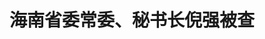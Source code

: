 <!DOCTYPE html>
<html lang="zh-CN">

<head>
    
<title>海南省委常委、秘书长倪强被查_腾讯新闻</title>
<meta name="keywords" content="倪强,海南省委,中央纪委国家监委,秘书长,严重违纪,海南">
<meta name="description" content="海南省委常委、秘书长倪强涉嫌严重违纪违法，目前正接受中央纪委国家监委纪律审查和监察调查。（总台央视记者 宋琎） 2025中央广播电视总台版权所有。未经许可，请勿转载使用。...">
<meta name="author" content="腾讯网">
<meta name="copyright" content="Copyright 1998 - 2025 Tencent. All Rights Reserved">
<meta property="og:type" content="news" />

<meta property="og:title" content="海南省委常委、秘书长倪强被查_腾讯新闻" />
<meta property="og:description" content="海南省委常委、秘书长倪强涉嫌严重违纪违法，目前正接受中央纪委国家监委纪律审查和监察调查。（总台央视记者 宋琎） 2025中央广播电视总台版权所有。未经许可，请勿转载使用。..." />
<meta property="og:url" content="https://news.qq.com/rain/a/20250625A0556L00" />
<meta property="og:image" content="https://inews.gtimg.com/news_ls/ORmcZ_z4KN5rm9HuEkAoscbBxdhiDFt7wo07-AnsBm3cEAA_640330/0" />
<meta property="article:author" content="央视新闻" />
<meta property="article:published_time" content="2025-06-25 16:00:00" />
<meta property="category" content="politics" />

<meta name="baidu-site-verification" content="jJeIJ5X7pP" />
    <meta charset="utf-8" />
<meta http-equiv="X-UA-Compatible" content="IE=Edge" />
<meta name="viewport" content="width=device-width, initial-scale=1, shrink-to-fit=no" />
<link rel="dns-prefetch" href="mat1.gtimg.com">
<link rel="dns-prefetch" href="i.news.qq.com">
<link rel="dns-prefetch" href="inews.gtimg.com">
<link rel="shortcut icon" href="https://mat1.gtimg.com/qqcdn/qqindex2021/favicon.ico">
<script nomodule="true" src="https://mat1.gtimg.com/qqcdn/qqindex2021/common-static/20240515201444/core3-37-1.min.js"></script>
<script>
  try {
    if (!window.IntersectionObserver) {
      var observerScript = document.createElement('script');
      observerScript.src = "https://mat1.gtimg.com/qqcdn/qqindex2021/common-static/20241024141058/intersection-observer-polyfill.js";
      document.head.appendChild(observerScript);
    }
  } catch (error) {}
</script>

<script>
  try {
    if (!Element.prototype.scrollTo) {
      var scrollScript = document.createElement('script');
      scrollScript.src = "https://mat1.gtimg.com/qqcdn/qqindex2021/common-static/20241025153001/scroll-behavior-polyfill.js";
      document.head.appendChild(scrollScript);
    }
  } catch (error) {}
</script>
<script>
  try {
    if ('scrollRestoration' in window.history) {
      window.history.scrollRestoration = 'manual';
    }
    window.isPcClient = Boolean(window.electron) && (
      window.navigator.userAgent.indexOf('pc-client') > 0 ||
      window.navigator.userAgent.indexOf('TencentNews') > 0
    );
  } catch {}
</script>
<script>
  try {
    if (window.isPcClient) {
      var bodyStyle = document.createElement('style');
      bodyStyle.innerText = 'body{ zoom: 0.95 }';
      document.head.appendChild(bodyStyle);
    }
  } catch {}
</script>
<script>
  window.DATA = {"url":"https://view.inews.qq.com/a/20250625A0556L00","article_id":"20250625A0556L00","article_type":"0","title":"海南省委常委、秘书长倪强被查","desc":"海南省委常委、秘书长倪强涉嫌严重违纪违法，目前正接受中央纪委国家监委纪律审查和监察调查。（总台央视记者 宋琎） 2025中央广播电视总台版权所有。未经许可，请勿转载使用。...","iNewsRecommendLevel":1,"abstract":"海南省委常委、秘书长倪强涉嫌严重违纪违法，目前正接受中央纪委国家监委纪律审查和监察调查。（总台央视记者 宋琎） 2025中央广播电视总台版权所有。未经许可，请勿转载使用。...","catalog1":"politics","ad_channel_sign":"news","introduction":"","media":"央视新闻","media_id":"58","pubtime":"2025-06-25 16:00:00","comment_id":"8423117051","political":0,"cmsId":"20250625A0556L00","cms_id":"20250625A0556L00","closeAllAd":0,"closeAllFavorite":false,"originContent":{"directory":{"ai_list":null,"enable":2,"list":null},"text":"\u003cdiv class=\"rich_media_content\"\u003e\u003c!--NO_AD_ERROR_8_1--\u003e\u003cp data-source=\"cke\"\u003e海南省委常委、秘书长倪强涉嫌严重违纪违法，目前正接受中央纪委国家监委纪律审查和监察调查。\u003c/p\u003e\n\u003cp data-source=\"cke\"\u003e（总台央视记者 宋琎）\u003c/p\u003e\n\n\u003cp data-source=\"cke\"\u003e\u003cspan class=\"color-a4acb6\" data-source=\"cke\"\u003e\u003cspan class=\"font_size-16px\" data-source=\"cke\"\u003e©2025中央广播电视总台版权所有。未经许可，请勿转载使用。\u003c/span\u003e\u003c/span\u003e\u003c/p\u003e\n\n\n\u003cstyle\u003e.rich_media_content{--news-tabel-th-night-color: #444444;--news-font-day-color: #333;--news-font-night-color: #d9d9d9;--news-bottom-distance: 22px}.rich_media_content p:not([data-exeditor-arbitrary-box=image-box]){letter-spacing:.5px;line-height:30px;margin-bottom:var(--news-bottom-distance);word-wrap:break-word}.rich_media_content{color:var(--news-font-day-color);font-size:18px}@media(prefers-color-scheme:dark){body:not([data-weui-theme=light]):not([dark-mode-disable=true]) .rich_media_content p:not([data-exeditor-arbitrary-box=image-box]){letter-spacing:.5px;line-height:30px;margin-bottom:var(--news-bottom-distance);word-wrap:break-word}body:not([data-weui-theme=light]):not([dark-mode-disable=true]) .rich_media_content{color:var(--news-font-night-color)}}.data_color_scheme_dark .rich_media_content p:not([data-exeditor-arbitrary-box=image-box]){letter-spacing:.5px;line-height:30px;margin-bottom:var(--news-bottom-distance);word-wrap:break-word}.data_color_scheme_dark .rich_media_content{color:var(--news-font-night-color)}.data_color_scheme_dark .rich_media_content{font-size:18px}.rich_media_content p[data-exeditor-arbitrary-box=image-box]{margin-bottom:11px}.rich_media_content\u003ediv:not(.qnt-video),.rich_media_content\u003esection{margin-bottom:var(--news-bottom-distance)}.rich_media_content hr{margin-bottom:var(--news-bottom-distance)}.rich_media_content .link_list{margin:0;margin-top:20px;min-height:0!important}.rich_media_content blockquote{background:#f9f9f9;border-left:6px solid #ccc;margin:1.5em 10px;padding:.5em 10px}.rich_media_content blockquote p{margin-bottom:0!important}.data_color_scheme_dark .rich_media_content blockquote{background:#323232}@media(prefers-color-scheme:dark){body:not([data-weui-theme=light]):not([dark-mode-disable=true]) .rich_media_content blockquote{background:#323232}}.rich_media_content ol[data-ex-list]{--ol-start: 1;--ol-list-style-type: decimal;list-style-type:none;counter-reset:olCounter calc(var(--ol-start,1) - 1);position:relative}.rich_media_content ol[data-ex-list]\u003eli\u003e:first-child::before{content:counter(olCounter,var(--ol-list-style-type)) '. ';counter-increment:olCounter;font-variant-numeric:tabular-nums;display:inline-block}.rich_media_content ul[data-ex-list]{--ul-list-style-type: circle;list-style-type:none;position:relative}.rich_media_content ul[data-ex-list].nonUnicode-list-style-type\u003eli\u003e:first-child::before{content:var(--ul-list-style-type) ' ';font-variant-numeric:tabular-nums;display:inline-block;transform:scale(0.5)}.rich_media_content ul[data-ex-list].unicode-list-style-type\u003eli\u003e:first-child::before{content:var(--ul-list-style-type) ' ';font-variant-numeric:tabular-nums;display:inline-block;transform:scale(0.8)}.rich_media_content ol:not([data-ex-list]){padding-left:revert}.rich_media_content ul:not([data-ex-list]){padding-left:revert}.rich_media_content table{display:table;border-collapse:collapse;margin-bottom:var(--news-bottom-distance)}.rich_media_content table th,.rich_media_content table td{word-wrap:break-word;border:1px solid #ddd;white-space:nowrap;padding:2px 5px}.rich_media_content table th{font-weight:700;background-color:#f0f0f0;text-align:left}.rich_media_content table p{margin-bottom:0!important}.data_color_scheme_dark .rich_media_content table th{background:var(--news-tabel-th-night-color)}@media(prefers-color-scheme:dark){body:not([data-weui-theme=light]):not([dark-mode-disable=true]) .rich_media_content table th{background:var(--news-tabel-th-night-color)}}.rich_media_content .qqnews_image_desc,.rich_media_content p[type=om-image-desc]{line-height:20px!important;text-align:center!important;font-size:14px!important;color:#666!important}.rich_media_content div[data-exeditor-arbitrary-box=wrap]:not([data-exeditor-arbitrary-box-special-style]){max-width:100%}.rich_media_content .qqnews-content{--wmfont: 0;--wmcolor: transparent;font-size:var(--wmfont);color:var(--wmcolor);line-height:var(--wmfont)!important;margin-bottom:var(--wmfont)!important}.rich_media_content .qqnews_sign_emphasis{background:#f7f7f7}.rich_media_content .qqnews_sign_emphasis ol{word-wrap:break-word;border:none;color:#5c5c5c;line-height:28px;list-style:none;margin:14px 0 6px;padding:16px 15px 4px}.rich_media_content .qqnews_sign_emphasis p{margin-bottom:12px!important}.rich_media_content .qqnews_sign_emphasis ol\u003eli\u003ep{padding-left:30px}.rich_media_content .qqnews_sign_emphasis ol\u003eli{list-style:none}.rich_media_content .qqnews_sign_emphasis ol\u003eli\u003ep:first-child::before{margin-left:-30px;content:counter(olCounter,decimal) ''!important;counter-increment:olCounter!important;font-variant-numeric:tabular-nums!important;background:#37f;border-radius:2px;color:#fff;font-size:15px;font-style:normal;text-align:center;line-height:18px;width:18px;height:18px;margin-right:12px;position:relative;top:-1px}.data_color_scheme_dark .rich_media_content .qqnews_sign_emphasis{background:#262626}.data_color_scheme_dark .rich_media_content .qqnews_sign_emphasis ol\u003eli\u003ep{color:#a9a9a9}@media(prefers-color-scheme:dark){body:not([data-weui-theme=light]):not([dark-mode-disable=true]) .rich_media_content .qqnews_sign_emphasis{background:#262626}body:not([data-weui-theme=light]):not([dark-mode-disable=true]) .rich_media_content .qqnews_sign_emphasis ol\u003eli\u003ep{color:#a9a9a9}}.rich_media_content h1,.rich_media_content h2,.rich_media_content h3,.rich_media_content h4,.rich_media_content h5,.rich_media_content h6{margin-bottom:var(--news-bottom-distance);font-weight:700}.rich_media_content h1{font-size:20px}.rich_media_content h2,.rich_media_content h3{font-size:19px}.rich_media_content h4,.rich_media_content h5,.rich_media_content h6{font-size:18px}.rich_media_content li:empty{display:none}.rich_media_content ul,.rich_media_content ol{margin-bottom:var(--news-bottom-distance)}.rich_media_content div\u003ep:only-child{margin-bottom:0!important}.rich_media_content .cms-cke-widget-title-wrap p{margin-bottom:0!important}\u003c/style\u003e\u003c/div\u003e","version":"v2"},"originAttribute":{},"selfDeclare":{},"userAddress":"北京","card":{"chlid":"58","chlname":"央视新闻","desc":"“央视新闻”是中央广播电视总台新闻新媒体旗舰账号，是重大新闻、突发事件和重要报道的总台首发账号。","icon":"https://inews.gtimg.com/om_ls/OCsBJ1JWKedYO2D7fQMnqlOmtm7WVDrtLSwqEYQCk6kJ8AA_200200/0","msgEntry":1,"uin":"ec6993b8a9bd48215bee15e390bcc00f76","update_frequency":"0","vip_desc":"中央广播电视总台央视新闻官方账号","vip_icon_night":"https://inews.gtimg.com/newsapp_bt/0/1128171011183_4151/0","vip_place":"left","vip_type":"20006","vip_icon":"https://inews.gtimg.com/newsapp_bt/0/1128164013310_1586/0","vip_type_new":"20006","suid":"8QMc3H5f7o0Uuj/Z","liveInfo":{"roomID":"1366522262","roomStatus":"1","cms_id":"PLV2025062506056100","article_type":"575"},"cpLevel":1},"interationCount":{"like":36,"collect":9,"share":195},"payment_info":{},"article_is_pay":false,"payment_column_info_v1":{"is_column_pay":false,"read_count_all":0},"tag_info_item":null,"contentWordsNum":75,"extraProperty":{"FeedbackDetailDisableInsert":1,"zanSkinType":""},"relateWelfare":{},"aiSwitch":true,"isOversize":false,"videoArr":[]};
</script>
<script>
  window.channelInfo = {"channelConfig":{"channelNav":[{"_auto_id":"1","active_alien_img":"","alien_img":"","channel_id":"news_news_home","is_local":"0","link":"https://www.qq.com","name_cn":"首页","name_en":"home"},{"_auto_id":"2","active_alien_img":"","alien_img":"","channel_id":"news_news_top","is_local":"0","link":"","name_cn":"要闻","name_en":"news"},{"_auto_id":"4","active_alien_img":"","alien_img":"","channel_id":"news_news_bj","is_local":"1","link":"","name_cn":"北京","name_en":"bj"},{"_auto_id":"5","active_alien_img":"","alien_img":"","channel_id":"news_news_tech","is_local":"0","link":"","name_cn":"科技","name_en":"tech"},{"_auto_id":"6","active_alien_img":"","alien_img":"","channel_id":"news_news_edu","is_local":"0","link":"","name_cn":"教育","name_en":"edu"},{"_auto_id":"7","active_alien_img":"https://inews.gtimg.com/newsapp_bt/0/06091154503_335/0","alien_img":"https://inews.gtimg.com/newsapp_bt/0/06091154503_335/0","channel_id":"news_news_download","is_local":"0","link":"https://news.qq.com/mobile/","name_cn":"电脑版","name_en":"https://news.qq.com/mobile/"},{"_auto_id":"8","active_alien_img":"","alien_img":"","channel_id":"tv","is_local":"0","link":"https://v.qq.com/channel/tv/?ptag=qqnews","name_cn":"电视剧","name_en":"tv"},{"_auto_id":"9","active_alien_img":"","alien_img":"","channel_id":"news_news_finance","is_local":"0","link":"","name_cn":"财经","name_en":"finance"},{"_auto_id":"10","active_alien_img":"","alien_img":"","channel_id":"news_news_qa","is_local":"0","link":"","name_cn":"热问","name_en":"qa"},{"_auto_id":"11","active_alien_img":"","alien_img":"","channel_id":"news_news_ent","is_local":"0","link":"","name_cn":"娱乐","name_en":"ent"},{"_auto_id":"13","active_alien_img":"","alien_img":"","channel_id":"variety","is_local":"0","link":"https://v.qq.com/channel/variety/?ptag=qqnews","name_cn":"综艺","name_en":"variety"},{"_auto_id":"14","active_alien_img":"","alien_img":"","channel_id":"news_news_sports","is_local":"0","link":"","name_cn":"体育","name_en":"sports"},{"_auto_id":"15","active_alien_img":"","alien_img":"","channel_id":"news_news_nba","is_local":"0","link":"","name_cn":"NBA","name_en":"nba"},{"_auto_id":"16","active_alien_img":"","alien_img":"","channel_id":"news_news_world","is_local":"0","link":"","name_cn":"国际","name_en":"world"},{"_auto_id":"17","active_alien_img":"","alien_img":"","channel_id":"news_news_mil","is_local":"0","link":"","name_cn":"军事","name_en":"milite"},{"_auto_id":"18","active_alien_img":"","alien_img":"","channel_id":"news_news_auto","is_local":"0","link":"","name_cn":"汽车","name_en":"auto"},{"_auto_id":"19","active_alien_img":"","alien_img":"","channel_id":"news_news_house","is_local":"0","link":"","name_cn":"房产","name_en":"house"},{"_auto_id":"20","active_alien_img":"","alien_img":"","channel_id":"news_news_antip","is_local":"0","link":"","name_cn":"健康","name_en":"health"},{"_auto_id":"21","active_alien_img":"","alien_img":"","channel_id":"news_news_video","is_local":"0","link":"","name_cn":"视频","name_en":"video"},{"_auto_id":"22","active_alien_img":"","alien_img":"","channel_id":"news_news_game","is_local":"0","link":"","name_cn":"游戏","name_en":"games"},{"_auto_id":"24","active_alien_img":"","alien_img":"","channel_id":"news_news_nchupin","is_local":"0","link":"","name_cn":"眼界","name_en":"chupin"},{"_auto_id":"25","active_alien_img":"","alien_img":"","channel_id":"news_news_football","is_local":"0","link":"","name_cn":"足球","name_en":"football"},{"_auto_id":"26","active_alien_img":"","alien_img":"","channel_id":"news_news_kepu","is_local":"0","link":"","name_cn":"科学","name_en":"kepu"},{"_auto_id":"28","active_alien_img":"","alien_img":"","channel_id":"news_news_digi","is_local":"0","link":"","name_cn":"数码","name_en":"digi"},{"_auto_id":"31","active_alien_img":"","alien_img":"","channel_id":"ymzx","is_local":"0","link":"https://gamer.qq.com/v2/cloudgame/game/96897?ichannel=txxwpc0Ftxxwpc1","name_cn":"元梦之星","name_en":"news_news_ymzx"},{"_auto_id":"32","active_alien_img":"","alien_img":"","channel_id":"movie","is_local":"0","link":"https://v.qq.com/channel/movie/?ptag=qqnews","name_cn":"电影","name_en":"movie"},{"_auto_id":"34","active_alien_img":"","alien_img":"","channel_id":"news_news_esport","is_local":"0","link":"","name_cn":"电竞","name_en":"esport"},{"_auto_id":"35","active_alien_img":"","alien_img":"","channel_id":"news_news_history","is_local":"0","link":"","name_cn":"历史","name_en":"history"},{"_auto_id":"36","active_alien_img":"","alien_img":"","channel_id":"news_news_baby","is_local":"0","link":"","name_cn":"育儿","name_en":"baby"},{"_auto_id":"37","active_alien_img":"","alien_img":"","channel_id":"hbjy","is_local":"0","link":"https://gp.qq.com/act/a20250421mnqlx/news.shtml","name_cn":"和平精英","name_en":"news_news_hbjy"},{"_auto_id":"38","active_alien_img":"","alien_img":"","channel_id":"cloud_gamer","is_local":"0","link":"https://gamer.qq.com/?ichannel=txxwpc0Ftxxwpc1","name_cn":"云游戏","name_en":"cloud_gamer"},{"_auto_id":"39","active_alien_img":"","alien_img":"","channel_id":"news_news_lic","is_local":"0","link":"","name_cn":"理财","name_en":"finance_licai"},{"_auto_id":"40","active_alien_img":"","alien_img":"","channel_id":"news_news_istock","is_local":"0","link":"","name_cn":"股票","name_en":"finance_stock"},{"_auto_id":"41","active_alien_img":"","alien_img":"","channel_id":"ren_min_shi_pin","is_local":"0","link":"https://news.qq.com/omn/author/8QMd3Hld74cbujbY?tab=om_video","name_cn":"人民视频","name_en":"ren_min_shi_pin"},{"_auto_id":"42","active_alien_img":"","alien_img":"","channel_id":"news_news_weather","is_local":"0","link":"https://tianqi.qq.com/index.htm","name_cn":"天气","name_en":"weather"}]}};
</script>
<script>
  window.articleConfig = {"rightConfig":[{"_auto_id":"1","category_key":"default","modules":"{\"moduleList\":[{\"title\":\"热门应用\",\"id\":\"recommend_app_list\",\"isSticky\":0,\"appList\":[{\"id\":\"pcqqnews\",\"title\":\"腾讯新闻·电脑版\",\"desc\":\"24小时陪你追热点\",\"icon\":\"https://inews.gtimg.com/newsapp_bt/0/0618200405157_4887/0\",\"btnText\":\"点击下载\",\"urlDownload\":\"https://news.qq.com/mobile\",\"urlWin\":\"https://h5.news.qq.com/qqnews-desk/channel/100000/qqnews_latest_signed_100000.exe\",\"urlMacIntel\":\"https://h5.news.qq.com/qqnews-desk/channel/100000/qqnews_latest_x64_signed_100000.dmg\",\"urlMacArm\":\"https://h5.news.qq.com/qqnews-desk/channel/100000/qqnews_latest_arm64_signed_100000.dmg\"},{\"id\":\"qqlive\",\"title\":\"腾讯视频\",\"desc\":\"海量高清视频独家观看\",\"icon\":\"https://inews.gtimg.com/newsapp_bt/0/062419051880_7683/0\",\"btnText\":\"点击下载\",\"urlDownload\":\"\",\"urlWin\":\"https://dldir1.qq.com/qqtv/qt/QQliveSetup_20_903.exe\",\"urlMacIntel\":\"\",\"urlMacArm\":\"\"},{\"id\":\"zmgl\",\"title\":\"腾讯桌面整理\",\"desc\":\"一款智能分类桌面软件\",\"icon\":\"https://inews.gtimg.com/newsapp_bt/0/0619163034874_7148/0\",\"btnText\":\"点击下载\",\"urlDownload\":\"\",\"urlWin\":\"https://webcdn.m.qq.com/spcmgr/download/DeskGo_4_2_1632_127_full_S80003.exe\",\"urlMacIntel\":\"\",\"urlMacArm\":\"\"}]},{\"title\":\"精选视频\",\"id\":\"video_album\",\"videoType\":\"tag\",\"videoId\":\"aUepxrtchGM=\",\"isSticky\":0},{\"title\":\"作者其他文章\",\"id\":\"user_article\"},{\"title\":\"热门推荐应用\",\"id\":\"recommend_app_banner\",\"isSticky\":1,\"appInfo\":{\"id\":\"pcqqnews\",\"title\":\"腾讯新闻·电脑版\",\"desc\":\"24小时陪你追热点\",\"icon\":\"https://inews.gtimg.com/newsapp_bt/0/0618200405157_4887/0\",\"btnText\":\"点击下载\",\"urlDownload\":\"https://news.qq.com/mobile\",\"urlWin\":\"https://h5.news.qq.com/qqnews-desk/channel/100000/qqnews_latest_signed_100000.exe\",\"urlMacIntel\":\"https://h5.news.qq.com/qqnews-desk/channel/100000/qqnews_latest_x64_signed_100000.dmg\",\"urlMacArm\":\"https://h5.news.qq.com/qqnews-desk/channel/100000/qqnews_latest_arm64_signed_100000.dmg\"}},{\"title\":\"热点榜\",\"id\":\"hot_rank_list\",\"isSticky\":1},{\"title\":\"广告推广\",\"id\":\"ssp_ad_module\",\"category\":\"ad_ssp\",\"loid\":\"109\",\"isSticky\":1},{\"title\":\"广告推广位\",\"id\":\"c2s_ad_module\",\"category\":\"right_c2s\",\"path\":\"QQcom_all_Rectangle-1|QQcom_all_Rectangle-2|QQcom_all_Rectangle-3\",\"isSticky\":1}]}"},{"_auto_id":"2","category_key":"ent","modules":"{\"moduleList\":[{\"title\":\"热门应用\",\"id\":\"recommend_app_list\",\"isSticky\":0,\"appList\":[{\"id\":\"pcqqnews\",\"title\":\"腾讯新闻·电脑版\",\"desc\":\"24小时陪你追热点\",\"icon\":\"https://inews.gtimg.com/newsapp_bt/0/0618200405157_4887/0\",\"btnText\":\"点击下载\",\"urlDownload\":\"https://news.qq.com/mobile\",\"urlWin\":\"https://h5.news.qq.com/qqnews-desk/channel/100000/qqnews_latest_signed_100000.exe\",\"urlMacIntel\":\"https://h5.news.qq.com/qqnews-desk/channel/100000/qqnews_latest_x64_signed_100000.dmg\",\"urlMacArm\":\"https://h5.news.qq.com/qqnews-desk/channel/100000/qqnews_latest_arm64_signed_100000.dmg\"},{\"id\":\"qqlive\",\"title\":\"腾讯视频\",\"desc\":\"海量高清视频独家观看\",\"icon\":\"https://inews.gtimg.com/newsapp_bt/0/062419051880_7683/0\",\"btnText\":\"点击下载\",\"urlDownload\":\"\",\"urlWin\":\"https://dldir1.qq.com/qqtv/qt/QQliveSetup_20_903.exe\",\"urlMacIntel\":\"\",\"urlMacArm\":\"\"},{\"id\":\"zmgl\",\"title\":\"腾讯桌面整理\",\"desc\":\"一款智能分类桌面软件\",\"icon\":\"https://inews.gtimg.com/newsapp_bt/0/0619163034874_7148/0\",\"btnText\":\"点击下载\",\"urlDownload\":\"https://pc.qq.com/detail/0/detail_36700.html\",\"urlWin\":\"https://webcdn.m.qq.com/spcmgr/download/DeskGo_4_2_1632_127_full_S80003.exe\",\"urlMacIntel\":\"\",\"urlMacArm\":\"\"}]},{\"title\":\"精选视频\",\"id\":\"video_album\",\"videoType\":\"tag\",\"videoId\":\"aUepxrtchGM=\"},{\"title\":\"作者其他文章\",\"id\":\"user_article\"},{\"title\":\"热门推荐应用\",\"id\":\"recommend_app_banner\",\"isSticky\":1,\"appInfo\":{\"id\":\"pcqqnews\",\"title\":\"腾讯新闻·电脑版\",\"desc\":\"24小时陪你追热点\",\"icon\":\"https://inews.gtimg.com/newsapp_bt/0/0618200405157_4887/0\",\"btnText\":\"点击下载\",\"urlDownload\":\"https://news.qq.com/mobile\",\"urlWin\":\"https://h5.news.qq.com/qqnews-desk/channel/100000/qqnews_latest_signed_100000.exe\",\"urlMacIntel\":\"https://h5.news.qq.com/qqnews-desk/channel/100000/qqnews_latest_x64_signed_100000.dmg\",\"urlMacArm\":\"https://h5.news.qq.com/qqnews-desk/channel/100000/qqnews_latest_arm64_signed_100000.dmg\"}},{\"title\":\"热点榜\",\"id\":\"hot_rank_list\",\"isSticky\":1},{\"title\":\"广告推广\",\"id\":\"ssp_ad_module\",\"category\":\"ad_ssp\",\"loid\":\"109\",\"isSticky\":1},{\"title\":\"广告推广\",\"id\":\"ssp_ad_module\",\"category\":\"ad_ssp\",\"loid\":\"117\",\"isSticky\":1}]}"},{"_auto_id":"3","category_key":"game","modules":"{\"moduleList\":[{\"title\":\"热门推荐应用\",\"id\":\"recommend_app_card\",\"appInfo\":{\"id\":\"qqgames\",\"title\":\"QQ游戏大厅\",\"desc\":\"独享特权赢好礼\",\"icon\":\"https://inews.gtimg.com/newsapp_bt/0/0619180334840_9557/0\",\"backgroudImg\":\"https://inews.gtimg.com/newsapp_bt/0/0619180349538_4082/0\",\"btnText\":\"点击试玩\",\"urlDownload\":\"https://act.qqgame.qq.com/a20240319download/index.html\",\"urlWin\":\"\",\"urlMacIntel\":\"\",\"urlMacArm\":\"\"}},{\"title\":\"精选视频\",\"id\":\"video_album\",\"videoType\":\"tag\",\"videoId\":\"aUepxrtchGM=\"},{\"title\":\"作者其他文章\",\"id\":\"user_article\"},{\"title\":\"热门游戏\",\"id\":\"recommend_game\",\"isSticky\":0},{\"title\":\"热门应用\",\"id\":\"recommend_app_list\",\"isSticky\":0,\"appList\":[{\"id\":\"pcqqnews\",\"title\":\"腾讯新闻·电脑版\",\"desc\":\"24小时陪你追热点\",\"icon\":\"https://inews.gtimg.com/newsapp_bt/0/0618200405157_4887/0\",\"btnText\":\"点击下载\",\"urlDownload\":\"https://news.qq.com/mobile\",\"urlWin\":\"https://h5.news.qq.com/qqnews-desk/channel/100000/qqnews_latest_signed_100000.exe\",\"urlMacIntel\":\"https://h5.news.qq.com/qqnews-desk/channel/100000/qqnews_latest_x64_signed_100000.dmg\",\"urlMacArm\":\"https://h5.news.qq.com/qqnews-desk/channel/100000/qqnews_latest_arm64_signed_100000.dmg\"},{\"id\":\"qqlive\",\"title\":\"腾讯视频\",\"desc\":\"海量高清视频独家观看\",\"icon\":\"https://inews.gtimg.com/newsapp_bt/0/062419051880_7683/0\",\"btnText\":\"点击下载\",\"urlDownload\":\"\",\"urlWin\":\"https://dldir1.qq.com/qqtv/qt/QQliveSetup_20_903.exe\",\"urlMacIntel\":\"\",\"urlMacArm\":\"\"},{\"id\":\"zmgl\",\"title\":\"腾讯桌面整理\",\"desc\":\"一款智能分类桌面软件\",\"icon\":\"https://inews.gtimg.com/newsapp_bt/0/0619163034874_7148/0\",\"btnText\":\"点击下载\",\"urlDownload\":\"https://pc.qq.com/detail/0/detail_36700.html\",\"urlWin\":\"https://webcdn.m.qq.com/spcmgr/download/DeskGo_4_2_1632_127_full_S80003.exe\",\"urlMacIntel\":\"\",\"urlMacArm\":\"\"}]},{\"title\":\"热门推荐应用\",\"id\":\"recommend_app_banner\",\"isSticky\":1,\"appInfo\":{\"id\":\"qqgames\",\"title\":\"QQ游戏大厅\",\"desc\":\"独享特权赢好礼\",\"icon\":\"https://inews.gtimg.com/newsapp_bt/0/0619181042893_3912/0\",\"btnText\":\"点击试玩\",\"urlDownload\":\"https://act.qqgame.qq.com/a20240319download/index.html\",\"urlMacIntel\":\"\",\"urlMacArm\":\"\"}},{\"title\":\"热点榜\",\"id\":\"hot_rank_list\",\"isSticky\":1},{\"title\":\"广告推广\",\"id\":\"ssp_ad_module\",\"category\":\"ad_ssp\",\"loid\":\"109\",\"isSticky\":1},{\"title\":\"广告推广位\",\"id\":\"c2s_ad_module\",\"category\":\"right_c2s\",\"path\":\"QQcom_all_Rectangle-1|QQcom_all_Rectangle-2|QQcom_all_Rectangle-3\",\"isSticky\":1}]}"},{"_auto_id":"4","category_key":"tech","modules":"{\"moduleList\":[{\"title\":\"热门应用\",\"id\":\"recommend_app_list\",\"isSticky\":0,\"appList\":[{\"id\":\"pcqqnews\",\"title\":\"腾讯新闻·电脑版\",\"desc\":\"24小时陪你追热点\",\"icon\":\"https://inews.gtimg.com/newsapp_bt/0/0618200405157_4887/0\",\"btnText\":\"点击下载\",\"urlDownload\":\"https://news.qq.com/mobile\",\"urlWin\":\"https://h5.news.qq.com/qqnews-desk/channel/100000/qqnews_latest_signed_100000.exe\",\"urlMacIntel\":\"https://h5.news.qq.com/qqnews-desk/channel/100000/qqnews_latest_x64_signed_100000.dmg\",\"urlMacArm\":\"https://h5.news.qq.com/qqnews-desk/channel/100000/qqnews_latest_arm64_signed_100000.dmg\"},{\"id\":\"qqlive\",\"title\":\"腾讯视频\",\"desc\":\"海量高清视频独家观看\",\"icon\":\"https://inews.gtimg.com/newsapp_bt/0/062419051880_7683/0\",\"btnText\":\"点击下载\",\"urlDownload\":\"\",\"urlWin\":\"https://dldir1.qq.com/qqtv/qt/QQliveSetup_20_903.exe\",\"urlMacIntel\":\"\",\"urlMacArm\":\"\"},{\"id\":\"zmgl\",\"title\":\"腾讯桌面整理\",\"desc\":\"一款智能分类桌面软件\",\"icon\":\"https://inews.gtimg.com/newsapp_bt/0/0619163034874_7148/0\",\"btnText\":\"点击下载\",\"urlDownload\":\"https://pc.qq.com/detail/0/detail_36700.html\",\"urlWin\":\"https://webcdn.m.qq.com/spcmgr/download/DeskGo_4_2_1632_127_full_S80003.exe\",\"urlMacIntel\":\"\",\"urlMacArm\":\"\"}]},{\"title\":\"精选视频\",\"id\":\"video_album\",\"videoType\":\"tag\",\"videoId\":\"aUepxrtchGM=\"},{\"title\":\"作者其他文章\",\"id\":\"user_article\"},{\"title\":\"热门推荐应用\",\"id\":\"recommend_app_banner\",\"isSticky\":1,\"appInfo\":{\"id\":\"pcqqnews\",\"title\":\"腾讯新闻·电脑版\",\"desc\":\"24小时陪你追热点\",\"icon\":\"https://inews.gtimg.com/newsapp_bt/0/0618200405157_4887/0\",\"btnText\":\"点击下载\",\"urlDownload\":\"https://news.qq.com/mobile\",\"urlWin\":\"https://h5.news.qq.com/qqnews-desk/channel/100000/qqnews_latest_signed_100000.exe\",\"urlMacIntel\":\"https://h5.news.qq.com/qqnews-desk/channel/100000/qqnews_latest_x64_signed_100000.dmg\",\"urlMacArm\":\"https://h5.news.qq.com/qqnews-desk/channel/100000/qqnews_latest_arm64_signed_100000.dmg\"}},{\"title\":\"热点榜\",\"id\":\"hot_rank_list\",\"isSticky\":1},{\"title\":\"广告推广\",\"id\":\"ssp_ad_module\",\"category\":\"ad_ssp\",\"loid\":\"109\",\"isSticky\":1},{\"title\":\"广告推广位\",\"id\":\"c2s_ad_module\",\"category\":\"right_c2s\",\"path\":\"QQcom_all_Rectangle-1|QQcom_all_Rectangle-2|QQcom_all_Rectangle-3\",\"isSticky\":1}]}"},{"_auto_id":"5","category_key":"finance","modules":"{\"moduleList\":[{\"title\":\"热门应用\",\"id\":\"recommend_app_list\",\"isSticky\":0,\"appList\":[{\"id\":\"pcqqnews\",\"title\":\"腾讯新闻·电脑版\",\"desc\":\"24小时陪你追热点\",\"icon\":\"https://inews.gtimg.com/newsapp_bt/0/0618200405157_4887/0\",\"btnText\":\"点击下载\",\"urlDownload\":\"https://news.qq.com/mobile\",\"urlWin\":\"https://h5.news.qq.com/qqnews-desk/channel/100000/qqnews_latest_signed_100000.exe\",\"urlMacIntel\":\"https://h5.news.qq.com/qqnews-desk/channel/100000/qqnews_latest_x64_signed_100000.dmg\",\"urlMacArm\":\"https://h5.news.qq.com/qqnews-desk/channel/100000/qqnews_latest_arm64_signed_100000.dmg\"},{\"id\":\"qqlive\",\"title\":\"腾讯视频\",\"desc\":\"海量高清视频独家观看\",\"icon\":\"https://inews.gtimg.com/newsapp_bt/0/062419051880_7683/0\",\"btnText\":\"点击下载\",\"urlDownload\":\"\",\"urlWin\":\"https://dldir1.qq.com/qqtv/qt/QQliveSetup_20_903.exe\",\"urlMacIntel\":\"\",\"urlMacArm\":\"\"},{\"id\":\"zmgl\",\"title\":\"腾讯桌面整理\",\"desc\":\"一款智能分类桌面软件\",\"icon\":\"https://inews.gtimg.com/newsapp_bt/0/0619163034874_7148/0\",\"btnText\":\"点击下载\",\"urlDownload\":\"https://pc.qq.com/detail/0/detail_36700.html\",\"urlWin\":\"https://webcdn.m.qq.com/spcmgr/download/DeskGo_4_2_1632_127_full_S80003.exe\",\"urlMacIntel\":\"\",\"urlMacArm\":\"\"}]},{\"title\":\"精选视频\",\"id\":\"video_album\",\"videoType\":\"tag\",\"videoId\":\"aUepxrtchGM=\"},{\"title\":\"作者其他文章\",\"id\":\"user_article\"},{\"title\":\"热门推荐应用\",\"id\":\"recommend_app_banner\",\"isSticky\":1,\"appInfo\":{\"id\":\"pcqqnews\",\"title\":\"腾讯新闻·电脑版\",\"desc\":\"24小时陪你追热点\",\"icon\":\"https://inews.gtimg.com/newsapp_bt/0/0618200405157_4887/0\",\"btnText\":\"点击下载\",\"urlDownload\":\"https://news.qq.com/mobile\",\"urlWin\":\"https://h5.news.qq.com/qqnews-desk/channel/100000/qqnews_latest_signed_100000.exe\",\"urlMacIntel\":\"https://h5.news.qq.com/qqnews-desk/channel/100000/qqnews_latest_x64_signed_100000.dmg\",\"urlMacArm\":\"https://h5.news.qq.com/qqnews-desk/channel/100000/qqnews_latest_arm64_signed_100000.dmg\"}},{\"title\":\"热点榜\",\"id\":\"hot_rank_list\",\"isSticky\":1},{\"title\":\"广告推广\",\"id\":\"ssp_ad_module\",\"category\":\"ad_ssp\",\"loid\":\"109\",\"isSticky\":1},{\"title\":\"广告推广位\",\"id\":\"c2s_ad_module\",\"category\":\"right_c2s\",\"path\":\"QQcom_all_Rectangle-1|QQcom_all_Rectangle-2|QQcom_all_Rectangle-3\",\"isSticky\":1}]}"},{"_auto_id":"6","category_key":"news","modules":"{\"moduleList\":[{\"title\":\"热门应用\",\"id\":\"recommend_app_list\",\"isSticky\":0,\"appList\":[{\"id\":\"pcqqnews\",\"title\":\"腾讯新闻·电脑版\",\"desc\":\"24小时陪你追热点\",\"icon\":\"https://inews.gtimg.com/newsapp_bt/0/0618200405157_4887/0\",\"btnText\":\"点击下载\",\"urlDownload\":\"https://news.qq.com/mobile\",\"urlWin\":\"https://h5.news.qq.com/qqnews-desk/channel/100000/qqnews_latest_signed_100000.exe\",\"urlMacIntel\":\"https://h5.news.qq.com/qqnews-desk/channel/100000/qqnews_latest_x64_signed_100000.dmg\",\"urlMacArm\":\"https://h5.news.qq.com/qqnews-desk/channel/100000/qqnews_latest_arm64_signed_100000.dmg\"},{\"id\":\"qqlive\",\"title\":\"腾讯视频\",\"desc\":\"海量高清视频独家观看\",\"icon\":\"https://inews.gtimg.com/newsapp_bt/0/062419051880_7683/0\",\"btnText\":\"点击下载\",\"urlDownload\":\"\",\"urlWin\":\"https://dldir1.qq.com/qqtv/qt/QQliveSetup_20_903.exe\",\"urlMacIntel\":\"\",\"urlMacArm\":\"\"},{\"id\":\"zmgl\",\"title\":\"腾讯桌面整理\",\"desc\":\"一款智能分类桌面软件\",\"icon\":\"https://inews.gtimg.com/newsapp_bt/0/0619163034874_7148/0\",\"btnText\":\"点击下载\",\"urlDownload\":\"\",\"urlWin\":\"https://webcdn.m.qq.com/spcmgr/download/DeskGo_4_2_1632_127_full_S80003.exe\",\"urlMacIntel\":\"\",\"urlMacArm\":\"\"}]},{\"title\":\"精选视频\",\"id\":\"video_album\",\"videoType\":\"tag\",\"videoId\":\"aUepxrtchGM=\"},{\"title\":\"作者其他文章\",\"id\":\"user_article\"},{\"title\":\"热门推荐应用\",\"id\":\"recommend_app_banner\",\"isSticky\":1,\"appInfo\":{\"id\":\"pcqqnews\",\"title\":\"腾讯新闻·电脑版\",\"desc\":\"24小时陪你追热点\",\"icon\":\"https://inews.gtimg.com/newsapp_bt/0/0618200405157_4887/0\",\"btnText\":\"点击下载\",\"urlDownload\":\"https://news.qq.com/mobile\",\"urlWin\":\"https://h5.news.qq.com/qqnews-desk/channel/100000/qqnews_latest_signed_100000.exe\",\"urlMacIntel\":\"https://h5.news.qq.com/qqnews-desk/channel/100000/qqnews_latest_x64_signed_100000.dmg\",\"urlMacArm\":\"https://h5.news.qq.com/qqnews-desk/channel/100000/qqnews_latest_arm64_signed_100000.dmg\"}},{\"title\":\"热点榜\",\"id\":\"hot_rank_list\",\"isSticky\":1},{\"title\":\"广告推广\",\"id\":\"ssp_ad_module\",\"category\":\"ad_ssp\",\"loid\":\"109\",\"isSticky\":1},{\"title\":\"广告推广位\",\"id\":\"c2s_ad_module\",\"category\":\"right_c2s\",\"path\":\"QQcom_all_Rectangle-1|QQcom_all_Rectangle-2|QQcom_all_Rectangle-3\",\"isSticky\":1}]}"},{"_auto_id":"7","category_key":"fashion","modules":"{\"moduleList\":[{\"title\":\"热门应用\",\"id\":\"recommend_app_list\",\"isSticky\":0,\"appList\":[{\"id\":\"pcqqnews\",\"title\":\"腾讯新闻·电脑版\",\"desc\":\"24小时陪你追热点\",\"icon\":\"https://inews.gtimg.com/newsapp_bt/0/0618200405157_4887/0\",\"btnText\":\"点击下载\",\"urlDownload\":\"https://news.qq.com/mobile\",\"urlWin\":\"https://h5.news.qq.com/qqnews-desk/channel/100000/qqnews_latest_signed_100000.exe\",\"urlMacIntel\":\"https://h5.news.qq.com/qqnews-desk/channel/100000/qqnews_latest_x64_signed_100000.dmg\",\"urlMacArm\":\"https://h5.news.qq.com/qqnews-desk/channel/100000/qqnews_latest_arm64_signed_100000.dmg\"},{\"id\":\"qqlive\",\"title\":\"腾讯视频\",\"desc\":\"海量高清视频独家观看\",\"icon\":\"https://inews.gtimg.com/newsapp_bt/0/062419051880_7683/0\",\"btnText\":\"点击下载\",\"urlDownload\":\"\",\"urlWin\":\"https://dldir1.qq.com/qqtv/qt/QQliveSetup_20_903.exe\",\"urlMacIntel\":\"\",\"urlMacArm\":\"\"},{\"id\":\"zmgl\",\"title\":\"腾讯桌面整理\",\"desc\":\"一款智能分类桌面软件\",\"icon\":\"https://inews.gtimg.com/newsapp_bt/0/0619163034874_7148/0\",\"btnText\":\"点击下载\",\"urlDownload\":\"https://pc.qq.com/detail/0/detail_36700.html\",\"urlWin\":\"https://webcdn.m.qq.com/spcmgr/download/DeskGo_4_2_1632_127_full_S80003.exe\",\"urlMacIntel\":\"\",\"urlMacArm\":\"\"}]},{\"title\":\"精选视频\",\"id\":\"video_album\",\"videoType\":\"tag\",\"videoId\":\"aUepxrtchGM=\"},{\"title\":\"作者其他文章\",\"id\":\"user_article\"},{\"title\":\"热门推荐应用\",\"id\":\"recommend_app_banner\",\"isSticky\":1,\"appInfo\":{\"id\":\"pcqqnews\",\"title\":\"腾讯新闻·电脑版\",\"desc\":\"24小时陪你追热点\",\"icon\":\"https://inews.gtimg.com/newsapp_bt/0/0618200405157_4887/0\",\"btnText\":\"点击下载\",\"urlDownload\":\"https://news.qq.com/mobile\",\"urlWin\":\"https://h5.news.qq.com/qqnews-desk/channel/100000/qqnews_latest_signed_100000.exe\",\"urlMacIntel\":\"https://h5.news.qq.com/qqnews-desk/channel/100000/qqnews_latest_x64_signed_100000.dmg\",\"urlMacArm\":\"https://h5.news.qq.com/qqnews-desk/channel/100000/qqnews_latest_arm64_signed_100000.dmg\"}},{\"title\":\"热点榜\",\"id\":\"hot_rank_list\",\"isSticky\":1},{\"title\":\"广告推广\",\"id\":\"ssp_ad_module\",\"category\":\"ad_ssp\",\"loid\":\"109\",\"isSticky\":1},{\"title\":\"广告推广位\",\"id\":\"c2s_ad_module\",\"category\":\"right_c2s\",\"path\":\"QQcom_all_Rectangle-1|QQcom_all_Rectangle-2|QQcom_all_Rectangle-3\",\"isSticky\":1}]}"},{"_auto_id":"8","category_key":"sports","modules":"{\"moduleList\":[{\"title\":\"热门应用\",\"id\":\"recommend_app_list\",\"isSticky\":0,\"appList\":[{\"id\":\"pcqqnews\",\"title\":\"腾讯新闻·电脑版\",\"desc\":\"24小时陪你追热点\",\"icon\":\"https://inews.gtimg.com/newsapp_bt/0/0618200405157_4887/0\",\"btnText\":\"点击下载\",\"urlDownload\":\"https://news.qq.com/mobile\",\"urlWin\":\"https://h5.news.qq.com/qqnews-desk/channel/100000/qqnews_latest_signed_100000.exe\",\"urlMacIntel\":\"https://h5.news.qq.com/qqnews-desk/channel/100000/qqnews_latest_x64_signed_100000.dmg\",\"urlMacArm\":\"https://h5.news.qq.com/qqnews-desk/channel/100000/qqnews_latest_arm64_signed_100000.dmg\"},{\"id\":\"qqlive\",\"title\":\"腾讯视频\",\"desc\":\"海量高清视频独家观看\",\"icon\":\"https://inews.gtimg.com/newsapp_bt/0/062419051880_7683/0\",\"btnText\":\"点击下载\",\"urlDownload\":\"\",\"urlWin\":\"https://dldir1.qq.com/qqtv/qt/QQliveSetup_20_903.exe\",\"urlMacIntel\":\"\",\"urlMacArm\":\"\"},{\"id\":\"zmgl\",\"title\":\"腾讯桌面整理\",\"desc\":\"一款智能分类桌面软件\",\"icon\":\"https://inews.gtimg.com/newsapp_bt/0/0619163034874_7148/0\",\"btnText\":\"点击下载\",\"urlDownload\":\"https://pc.qq.com/detail/0/detail_36700.html\",\"urlWin\":\"https://webcdn.m.qq.com/spcmgr/download/DeskGo_4_2_1632_127_full_S80003.exe\",\"urlMacIntel\":\"\",\"urlMacArm\":\"\"}]},{\"title\":\"精选视频\",\"id\":\"video_album\",\"videoType\":\"tag\",\"videoId\":\"aUepxrtchGM=\"},{\"title\":\"作者其他文章\",\"id\":\"user_article\"},{\"title\":\"热门推荐应用\",\"id\":\"recommend_app_banner\",\"isSticky\":1,\"appInfo\":{\"id\":\"pcqqnews\",\"title\":\"腾讯新闻·电脑版\",\"desc\":\"24小时陪你追热点\",\"icon\":\"https://inews.gtimg.com/newsapp_bt/0/0618200405157_4887/0\",\"btnText\":\"点击下载\",\"urlDownload\":\"https://news.qq.com/mobile\",\"urlWin\":\"https://h5.news.qq.com/qqnews-desk/channel/100000/qqnews_latest_signed_100000.exe\",\"urlMacIntel\":\"https://h5.news.qq.com/qqnews-desk/channel/100000/qqnews_latest_x64_signed_100000.dmg\",\"urlMacArm\":\"https://h5.news.qq.com/qqnews-desk/channel/100000/qqnews_latest_arm64_signed_100000.dmg\"}},{\"title\":\"热点榜\",\"id\":\"hot_rank_list\",\"isSticky\":1},{\"title\":\"广告推广\",\"id\":\"ssp_ad_module\",\"category\":\"ad_ssp\",\"loid\":\"109\",\"isSticky\":1},{\"title\":\"广告推广位\",\"id\":\"c2s_ad_module\",\"category\":\"right_c2s\",\"path\":\"QQcom_all_Rectangle-1|QQcom_all_Rectangle-2|QQcom_all_Rectangle-3\",\"isSticky\":1}]}"},{"_auto_id":"9","category_key":"health","modules":"{\"moduleList\":[{\"title\":\"热门应用\",\"id\":\"recommend_app_list\",\"isSticky\":0,\"appList\":[{\"id\":\"pcqqnews\",\"title\":\"腾讯新闻·电脑版\",\"desc\":\"24小时陪你追热点\",\"icon\":\"https://inews.gtimg.com/newsapp_bt/0/0618200405157_4887/0\",\"btnText\":\"点击下载\",\"urlDownload\":\"https://news.qq.com/mobile\",\"urlWin\":\"https://h5.news.qq.com/qqnews-desk/channel/100000/qqnews_latest_signed_100000.exe\",\"urlMacIntel\":\"https://h5.news.qq.com/qqnews-desk/channel/100000/qqnews_latest_x64_signed_100000.dmg\",\"urlMacArm\":\"https://h5.news.qq.com/qqnews-desk/channel/100000/qqnews_latest_arm64_signed_100000.dmg\"},{\"id\":\"qqlive\",\"title\":\"腾讯视频\",\"desc\":\"海量高清视频独家观看\",\"icon\":\"https://inews.gtimg.com/newsapp_bt/0/062419051880_7683/0\",\"btnText\":\"点击下载\",\"urlDownload\":\"\",\"urlWin\":\"https://dldir1.qq.com/qqtv/qt/QQliveSetup_20_903.exe\",\"urlMacIntel\":\"\",\"urlMacArm\":\"\"},{\"id\":\"zmgl\",\"title\":\"腾讯桌面整理\",\"desc\":\"一款智能分类桌面软件\",\"icon\":\"https://inews.gtimg.com/newsapp_bt/0/0619163034874_7148/0\",\"btnText\":\"点击下载\",\"urlDownload\":\"https://pc.qq.com/detail/0/detail_36700.html\",\"urlWin\":\"https://webcdn.m.qq.com/spcmgr/download/DeskGo_4_2_1632_127_full_S80003.exe\",\"urlMacIntel\":\"\",\"urlMacArm\":\"\"}]},{\"title\":\"精选视频\",\"id\":\"video_album\",\"videoType\":\"tag\",\"videoId\":\"aUepxrtchGM=\"},{\"title\":\"作者其他文章\",\"id\":\"user_article\"},{\"title\":\"热门推荐应用\",\"id\":\"recommend_app_banner\",\"isSticky\":1,\"appInfo\":{\"id\":\"pcqqnews\",\"title\":\"腾讯新闻·电脑版\",\"desc\":\"24小时陪你追热点\",\"icon\":\"https://inews.gtimg.com/newsapp_bt/0/0618200405157_4887/0\",\"btnText\":\"点击下载\",\"urlDownload\":\"https://news.qq.com/mobile\",\"urlWin\":\"https://h5.news.qq.com/qqnews-desk/channel/100000/qqnews_latest_signed_100000.exe\",\"urlMacIntel\":\"https://h5.news.qq.com/qqnews-desk/channel/100000/qqnews_latest_x64_signed_100000.dmg\",\"urlMacArm\":\"https://h5.news.qq.com/qqnews-desk/channel/100000/qqnews_latest_arm64_signed_100000.dmg\"}},{\"title\":\"热点榜\",\"id\":\"hot_rank_list\",\"isSticky\":1},{\"title\":\"广告推广\",\"id\":\"ssp_ad_module\",\"category\":\"ad_ssp\",\"loid\":\"109\",\"isSticky\":1},{\"title\":\"广告推广位\",\"id\":\"c2s_ad_module\",\"category\":\"right_c2s\",\"path\":\"QQcom_all_Rectangle-1|QQcom_all_Rectangle-2|QQcom_all_Rectangle-3\",\"isSticky\":1}]}"},{"_auto_id":"10","category_key":"nba","modules":"{\"moduleList\":[{\"title\":\"热门应用\",\"id\":\"recommend_app_list\",\"isSticky\":0,\"appList\":[{\"id\":\"pcqqnews\",\"title\":\"腾讯新闻·电脑版\",\"desc\":\"24小时陪你追热点\",\"icon\":\"https://inews.gtimg.com/newsapp_bt/0/0618200405157_4887/0\",\"btnText\":\"点击下载\",\"urlDownload\":\"https://news.qq.com/mobile\",\"urlWin\":\"https://h5.news.qq.com/qqnews-desk/channel/100000/qqnews_latest_signed_100000.exe\",\"urlMacIntel\":\"https://h5.news.qq.com/qqnews-desk/channel/100000/qqnews_latest_x64_signed_100000.dmg\",\"urlMacArm\":\"https://h5.news.qq.com/qqnews-desk/channel/100000/qqnews_latest_arm64_signed_100000.dmg\"},{\"id\":\"qqlive\",\"title\":\"腾讯视频\",\"desc\":\"海量高清视频独家观看\",\"icon\":\"https://inews.gtimg.com/newsapp_bt/0/062419051880_7683/0\",\"btnText\":\"点击下载\",\"urlDownload\":\"\",\"urlWin\":\"https://dldir1.qq.com/qqtv/qt/QQliveSetup_20_903.exe\",\"urlMacIntel\":\"\",\"urlMacArm\":\"\"},{\"id\":\"zmgl\",\"title\":\"腾讯桌面整理\",\"desc\":\"一款智能分类桌面软件\",\"icon\":\"https://inews.gtimg.com/newsapp_bt/0/0619163034874_7148/0\",\"btnText\":\"点击下载\",\"urlDownload\":\"https://pc.qq.com/detail/0/detail_36700.html\",\"urlWin\":\"https://webcdn.m.qq.com/spcmgr/download/DeskGo_4_2_1632_127_full_S80003.exe\",\"urlMacIntel\":\"\",\"urlMacArm\":\"\"}]},{\"title\":\"精选视频\",\"id\":\"video_album\",\"videoType\":\"tag\",\"videoId\":\"aUepxrtchGM=\"},{\"title\":\"作者其他文章\",\"id\":\"user_article\"},{\"title\":\"热门推荐应用\",\"id\":\"recommend_app_banner\",\"isSticky\":1,\"appInfo\":{\"id\":\"pcqqnews\",\"title\":\"腾讯新闻·电脑版\",\"desc\":\"24小时陪你追热点\",\"icon\":\"https://inews.gtimg.com/newsapp_bt/0/0618200405157_4887/0\",\"btnText\":\"点击下载\",\"urlDownload\":\"https://news.qq.com/mobile\",\"urlWin\":\"https://h5.news.qq.com/qqnews-desk/channel/100000/qqnews_latest_signed_100000.exe\",\"urlMacIntel\":\"https://h5.news.qq.com/qqnews-desk/channel/100000/qqnews_latest_x64_signed_100000.dmg\",\"urlMacArm\":\"https://h5.news.qq.com/qqnews-desk/channel/100000/qqnews_latest_arm64_signed_100000.dmg\"}},{\"title\":\"热点榜\",\"id\":\"hot_rank_list\",\"isSticky\":1},{\"title\":\"广告推广\",\"id\":\"ssp_ad_module\",\"category\":\"ad_ssp\",\"loid\":\"109\",\"isSticky\":1},{\"title\":\"广告推广位\",\"id\":\"c2s_ad_module\",\"category\":\"right_c2s\",\"path\":\"QQcom_all_Rectangle-1|QQcom_all_Rectangle-2|QQcom_all_Rectangle-3\",\"isSticky\":1}]}"},{"_auto_id":"11","category_key":"edu","modules":"{\"moduleList\":[{\"title\":\"热门应用\",\"id\":\"recommend_app_list\",\"isSticky\":0,\"appList\":[{\"id\":\"pcqqnews\",\"title\":\"腾讯新闻·电脑版\",\"desc\":\"24小时陪你追热点\",\"icon\":\"https://inews.gtimg.com/newsapp_bt/0/0618200405157_4887/0\",\"btnText\":\"点击下载\",\"urlDownload\":\"https://news.qq.com/mobile\",\"urlWin\":\"https://h5.news.qq.com/qqnews-desk/channel/100000/qqnews_latest_signed_100000.exe\",\"urlMacIntel\":\"https://h5.news.qq.com/qqnews-desk/channel/100000/qqnews_latest_x64_signed_100000.dmg\",\"urlMacArm\":\"https://h5.news.qq.com/qqnews-desk/channel/100000/qqnews_latest_arm64_signed_100000.dmg\"},{\"id\":\"qqlive\",\"title\":\"腾讯视频\",\"desc\":\"海量高清视频独家观看\",\"icon\":\"https://inews.gtimg.com/newsapp_bt/0/062419051880_7683/0\",\"btnText\":\"点击下载\",\"urlDownload\":\"\",\"urlWin\":\"https://dldir1.qq.com/qqtv/qt/QQliveSetup_20_903.exe\",\"urlMacIntel\":\"\",\"urlMacArm\":\"\"},{\"id\":\"zmgl\",\"title\":\"腾讯桌面整理\",\"desc\":\"一款智能分类桌面软件\",\"icon\":\"https://inews.gtimg.com/newsapp_bt/0/0619163034874_7148/0\",\"btnText\":\"点击下载\",\"urlDownload\":\"https://pc.qq.com/detail/0/detail_36700.html\",\"urlWin\":\"https://webcdn.m.qq.com/spcmgr/download/DeskGo_4_2_1632_127_full_S80003.exe\",\"urlMacIntel\":\"\",\"urlMacArm\":\"\"}]},{\"title\":\"精选视频\",\"id\":\"video_album\",\"videoType\":\"tag\",\"videoId\":\"aUWpxLNdg2c=\"},{\"title\":\"作者其他文章\",\"id\":\"user_article\"},{\"title\":\"热门推荐应用\",\"id\":\"recommend_app_banner\",\"isSticky\":1,\"appInfo\":{\"id\":\"pcqqnews\",\"title\":\"腾讯新闻·电脑版\",\"desc\":\"24小时陪你追热点\",\"icon\":\"https://inews.gtimg.com/newsapp_bt/0/0618200405157_4887/0\",\"btnText\":\"点击下载\",\"urlDownload\":\"https://news.qq.com/mobile\",\"urlWin\":\"https://h5.news.qq.com/qqnews-desk/channel/100000/qqnews_latest_signed_100000.exe\",\"urlMacIntel\":\"https://h5.news.qq.com/qqnews-desk/channel/100000/qqnews_latest_x64_signed_100000.dmg\",\"urlMacArm\":\"https://h5.news.qq.com/qqnews-desk/channel/100000/qqnews_latest_arm64_signed_100000.dmg\"}},{\"title\":\"热点榜\",\"id\":\"hot_rank_list\",\"isSticky\":1},{\"title\":\"广告推广\",\"id\":\"ssp_ad_module\",\"category\":\"ad_ssp\",\"loid\":\"109\",\"isSticky\":1},{\"title\":\"广告推广位\",\"id\":\"c2s_ad_module\",\"category\":\"right_c2s\",\"path\":\"QQcom_all_Rectangle-1|QQcom_all_Rectangle-2|QQcom_all_Rectangle-3\",\"isSticky\":1}]}"},{"_auto_id":"12","category_key":"ad","modules":"{\"moduleList\":[{\"title\":\"广告推广\",\"id\":\"ssp_ad_module\",\"category\":\"ad_ssp\",\"loid\":\"109\",\"isSticky\":1},{\"title\":\"广告推广位\",\"id\":\"c2s_ad_module\",\"category\":\"right_c2s\",\"path\":\"QQcom_all_Rectangle-1|QQcom_all_Rectangle-2|QQcom_all_Rectangle-3\",\"isSticky\":1}]}"}],"tonglanAdConfig":[{"_auto_id":"1","modules":"{\"moduleList\":[{\"title\":\"广告推广位\",\"id\":\"top\",\"category\":\"top_c2s\",\"path\":\"QQcom_all_Width1-1\"},{\"title\":\"广告推广位\",\"id\":\"bottom\",\"category\":\"bottom_c2s\",\"path\":\"QQcom_all_Width1-2\"}]}"}],"bottomConfig":[],"videoAdConfig":[{"_auto_id":"1","normal_time":"10","switch":"1","video_count":"0","video_time":"0"}],"rightGameConfig":[{"_auto_id":"2","desc":"连续登录送游戏钻石，群雄共聚称霸沙城","icon":"https://inews.gtimg.com/newsapp_bt/0/0627161037914_3816/0","link":"https://s.iwan.qq.com/opengame/tenvideo/index.html?hidestatusbar=1&hidetitlebar=1&immersive=1&syswebview=1&landscape=1&gameid=49085&url=https%3A%2F%2Fgz-file.91ninthpalace.com%2Fwzzx%2Findex_tencent_iwan.html%20&ref_ele=90015","name":"王者之心2"},{"_auto_id":"3","desc":"上线送VIP！万人同屏横扫沙城","icon":"https://inews.gtimg.com/newsapp_bt/0/0627155752146_4584/0","link":"https://s.iwan.qq.com/opengame/tenvideo/index.html?hidestatusbar=1&hidetitlebar=1&immersive=1&landscape=1&syswebview=1&gameid=47203&url=https%3A%2F%2Fcqss2login.bigrnet.com%2Fiwan%2Fh5%2Fplay%2Floading&ref_ele=90015","name":"传奇盛世"},{"_auto_id":"4","desc":"超高爆率，经典玩法","icon":"https://inews.gtimg.com/newsapp_bt/0/0627160641137_9103/0","link":"https://s.iwan.qq.com/opengame/tenvideo/index.html?hidestatusbar=1&hidetitlebar=1&immersive=1&syswebview=1&gameid=43803&url=https%3A%2F%2Fsdk.mxzgame.com%2FGames%2Fportal%2F108337%2FTXVApp&ref_ele=90015","name":"新不良人"},{"_auto_id":"6","desc":"超多福利登录即领，海量游戏任你畅玩","icon":"https://inews.gtimg.com/newsapp_bt/0/111315495935_3595/0","link":"https://dldir3.qq.com/minigamefile/webdownloads/QQGameMini_silent_1002020001_cid0.exe","name":"QQ游戏大厅"},{"_auto_id":"7","desc":"纯正经典玩法，欢乐挑战赛火热来袭","icon":"https://inews.gtimg.com/newsapp_bt/0/070918050891_4971/0","link":"https://minigame.qq.com/h5game_frame_test/?appid=200904&ifid=1502020001","name":"欢乐斗地主"},{"_auto_id":"8","desc":"新服大放送，享赚你就来","icon":"https://inews.gtimg.com/newsapp_bt/0/0627154608860_7318/0","link":"https://s.iwan.qq.com/opengame/tenvideo/index.html?hidestatusbar=1&hidetitlebar=1&immersive=1&syswebview=1&landscape=1&gameid=43403&url=https%3A%2F%2Flogin-wxxyx2-bzsc.jikewan.com%2Fgame%2Fcqtxvideo.html&ref_ele=90015","name":"百战沙城"},{"_auto_id":"9","desc":"全新极速版本爽玩！送新武魂转换卡","icon":"https://inews.gtimg.com/newsapp_bt/0/1016115936984_7153/0","link":"https://s.iwan.qq.com/opengame/tenvideo/index.html?hidestatusbar=1&hidetitlebar=1&immersive=1&syswebview=1&gameid=51477&url=https%3A%2F%2Fh5sdk.cdqcwl.com%2Fsdk%2Ftxaiwandefault%2Fce43a6806214ed5b3e2227ca7e99e27a%2F2231&ref_ele=90015","name":"斗罗大陆"},{"_auto_id":"10","desc":"原汁原味，正版授权","icon":"https://inews.gtimg.com/newsapp_bt/0/0627160844946_1794/0","link":"https://s.iwan.qq.com/opengame/tenvideo/index.html?hidetitlebar=1&immersive=1&syswebview=1&landscape=1&gameid=37275&url=https%3A%2F%2Fsdk.mxzgame.com%2FGames%2Fportal%2F100211%2FTXVApp&ref_ele=90015","name":"原始传奇"},{"_auto_id":"11","desc":"登录领神秘巨星，打造巅峰阵容","icon":"https://inews.gtimg.com/newsapp_bt/0/0701170959368_8122/0","link":"https://s.iwan.qq.com/opengame/tenvideo/index.html?hidestatusbar=1&hidetitlebar=1&immersive=1&syswebview=1&gameid=40591&url=https%3A%2F%2Frh.diaigame.com%2Fh5plat%2Fplay%2Fpackage_code%2FP0012462&ref_ele=90015","name":"巅峰冠军足球"},{"_auto_id":"12","desc":"赛季制实时PVP联机对战","icon":"https://inews.gtimg.com/newsapp_bt/0/0701165259701_7142/0","link":"https://s.iwan.qq.com/opengame/tenvideo/index.html?hidestatusbar=1&hidetitlebar=1&immersive=1&syswebview=1&gameid=49634&url=https%3A%2F%2Ffootball.shenshoucdn.com%2Ffootball_new%2Fh5%2Ftxsp%2Findex.html&ref_ele=90015","name":"球场风云"},{"_auto_id":"13","desc":"登录送千抽神卡免费领","icon":"https://inews.gtimg.com/newsapp_bt/0/053015363680_10083/0","link":"https://s.iwan.qq.com/opengame/tenvideo/index.html?hidestatusbar=1&hidetitlebar=1&immersive=1&syswebview=1&gameid=55423&url=https%3A%2F%2Fh5.xiwangame.com%2Finitlogin%2Faiwan%2F2277%2F&ref_ele=90015","name":"仙逆H5"},{"_auto_id":"17","desc":"专注超爽打宝体验","icon":"https://inews.gtimg.com/newsapp_bt/0/0627154956673_3154/0","link":"https://s.iwan.qq.com/opengame/tenvideo/index.html?hidestatusbar=1&hidetitlebar=1&immersive=1&syswebview=1&gameid=41057&url=https%3A%2F%2Fh5apily.fire2333.com%2Fh5sdk%2Ftxshipin%2Findex%2F3200222%2F3200112&ref_ele=90015","name":"传奇至尊"},{"_auto_id":"19","desc":"魔幻风格，超大场面","icon":"https://inews.gtimg.com/newsapp_bt/0/0701171500721_6895/0","link":"https://s.iwan.qq.com/opengame/tenvideo/index.html?hidestatusbar=1&hidetitlebar=1&immersive=1&syswebview=1&gameid=33112&url=https%3A%2F%2Fcsjs-tx.ebibi.com%2Fgame%2Fh5iwan-wwzs%2Fmain%2Findex.html&ref_ele=90015","name":"万王之神"},{"_auto_id":"20","desc":"经典神话背景，高清细腻画质","icon":"https://inews.gtimg.com/newsapp_bt/0/0709181543493_4955/0","link":"https://s.iwan.qq.com/opengame/tenvideo/index.html?hidestatusbar=1&hidetitlebar=1&immersive=1&syswebview=1&gameid=39686&url=https%3A%2F%2Fsdk.gz.1253361160.clb.myqcloud.com%2FGames%2Fportal%2F108311%2FTXVApp&ref_ele=90015","name":"凡人神将传"}]};
</script>
<script src="https://mat1.gtimg.com/www/js/emonitor/custom_ed041a23.js" charset="utf-8"></script>
<script>
  try {
    function ignoreBrowsers() {
      var userAgent = window.navigator.userAgent || '';
      return [
        /(googlebot|bingbot|yandex|twitterbot|facebookexternalhit|rogerbot|linkedinbot|embedly|quora link preview|showyoubot|outbrain|pinterest\/0\.|pinterestbot|slackbot|vkShare|W3C_Validator|whatsapp|petalbot|applebot|mpcrawler|spider)/i,
      ].some(function(element) {
        return element.test(userAgent);
      });
    }
    function ignoreErrors(errDesc) {
      if (!errDesc) {
        return false;
      }
      return [
        "chrome-extension",
      ].some(function (element) {
        return errDesc.indexOf(element) > -1;
      });
    }
    window.emonitorIns = emonitor.create({
      name: 'newsqq_normalArticle',
      atta: {
        name: 'newsqq',
      },
      mode: '007',
      cdn: {
        sampling: 0.01,
      },
      onBeforeSend: function(data) {
        try {
          if (ignoreBrowsers()) {
            return false;
          }
          var emonitorCgiHost = data.source.cgihost;
          var emonitorHttpCode = String(data.source.httpcode);
          if (  emonitorHttpCode === '0' && (emonitorCgiHost === 'op.ssp.qq.com' || emonitorCgiHost === 'news.ssp.qq.com' )) {
            return false;
          }
          if (data.type === 'cgi' && ['i.news.qq.com', 'otheve.beacon.qq.com', 'op.ssp.qq.com', 'n.ssp.qq.com', 'news.ssp.qq.com', 'vm.gtimg.cn', 'r.inews.qq.com', 'dev.inews.qq.com'].indexOf(emonitorCgiHost) < 0) {
            return false;
          }

          if ((data.type === 'console' || data.type === 'jserror') && ignoreErrors(data.source.err_desc || data.source.err_msg)) {
            return false;
          }
        } catch (err) {
          console.warn(err);
        }
      },
      onMaxTimeOut: function(defaultConfig) {
        var rootDOM = document.getElementById('root');
        if (rootDOM && rootDOM.childNodes && rootDOM.childNodes.length === 0) {
          emonitorIns.config({
            baseUrl: defaultConfig.pecker.error,
          }).send({
            err_type: 'whitescreen',
          });
        }
      }
    });
  } catch (err) {
    console.warn(err);
  }
</script>
<link href="https://mat1.gtimg.com/qqcdn/qqindex2021/common-static/hel/qqnews-pc-dc_20250624074152/static/css/static.css" rel="stylesheet">

<script>window.__HEL_PRESET_META__={"qqnews-pc-components":{"app":{"id":1366,"name":"qqnews-pc-components","app_group_name":"qqnews-pc-components","proj_ver":{"map":{},"utime":0},"online_version":"qqnews-pc-components_20250623071016","build_version":"qqnews-pc-components_20250624073902","update_at":"2025-06-24T11:40:08.000Z","desc":"set by [init], from container [formal.pc.dc.sz100952] worker [1]"},"version":{"sub_app_name":"qqnews-pc-components","sub_app_version":"qqnews-pc-components_20250624073902","src_map":{"webDirPath":"https://mat1.gtimg.com/qqcdn/qqindex2021/common-static/hel/qqnews-pc-components_20250624073902","htmlIndexSrc":"https://mat1.gtimg.com/qqcdn/qqindex2021/common-static/hel/qqnews-pc-components_20250624073902/index.html","extractMode":"all","iframeSrc":"","chunkCssSrcList":["https://mat1.gtimg.com/qqcdn/qqindex2021/common-static/hel/qqnews-pc-components_20250624073902/static/css/index.css"],"chunkJsSrcList":["https://mat1.gtimg.com/qqcdn/qqindex2021/common-static/hel/qqnews-pc-components_20250624073902/static/js/index.js"],"staticCssSrcList":[],"staticJsSrcList":["https://mat1.gtimg.com/qqcdn/qqindex2021/static/20231212123233/react.production.min.js","https://mat1.gtimg.com/qqcdn/qqindex2021/static/20231212123233/react-dom.production.min.js","https://mat1.gtimg.com/qqcdn/qqindex2021/common-static/hel/hel-base-v16.js"],"relativeCssSrcList":[],"relativeJsSrcList":[],"privCssSrcList":[],"srvModSrcList":[],"srvModSrcIndex":"","headAssetList":[{"tag":"staticScript","append":false,"attrs":{"src":"https://mat1.gtimg.com/qqcdn/qqindex2021/static/20231212123233/react.production.min.js"}},{"tag":"staticScript","append":false,"attrs":{"src":"https://mat1.gtimg.com/qqcdn/qqindex2021/static/20231212123233/react-dom.production.min.js"}},{"tag":"staticScript","append":false,"attrs":{"src":"https://mat1.gtimg.com/qqcdn/qqindex2021/common-static/hel/hel-base-v16.js"}},{"tag":"script","append":true,"attrs":{"src":"https://mat1.gtimg.com/qqcdn/qqindex2021/common-static/hel/qqnews-pc-components_20250624073902/static/js/index.js","defer":""}},{"tag":"link","append":true,"attrs":{"href":"https://mat1.gtimg.com/qqcdn/qqindex2021/common-static/hel/qqnews-pc-components_20250624073902/static/css/index.css","rel":"stylesheet"}}],"bodyAssetList":[]},"update_at":"2025-06-24T11:40:08.000Z","create_at":"2025-06-24T11:40:08.000Z","_worker_id":"1","_is_backup":true}}}</script>
<script>window.__VIEW_PATH__="article.ejs";</script>
</head>

<body id="dc-normal-body">
  <div id="top-nav"></div>
  <div id="topAd"></div>
  <div class="qqweb-pc-content ">
    <div class="content-left">
      <div class="content">
        <div class="left-tool" id="left-tool"></div>
                <div class="content-article">
            <div id="article-column-tag"></div>
            <h1>海南省委常委、秘书长倪强被查</h1>
            <div id="article-author"></div>
            <div id="article-content"></div>
          <div id="article-status"></div>
          <div id="relate-question"></div>
          <div class="recommend-con" id="ArticleBottom"></div>
        </div>
      </div>
      <div id="article-comment"></div>
      <div id="recommend"></div>
      <div id="bottomAd"></div>
      <div id="article-footer"></div>
    </div>
    <div id="content-right" class="content-right"></div>
  </div>
  <div id="go-top"></div>
  <script>
    var navDom = document.getElementById('top-nav');
    if (window.isPcClient && navDom) {
      navDom.style.height = '0';
    }
  </script>
    <script type="text/javascript">
  var TIME_BEFORE_LOAD_CRYSTAL = Date.now();
</script>
<script src="https://mat1.gtimg.com/qqcdn/qqindex2021/advertisement/qqdc/crystal.202504291215.min.js" id="l_qq_com"></script>
<script type="text/javascript">
  if (typeof crystal === 'undefined' && Math.random() <= 1) {
    (function() {
      var TIME_AFTER_LOAD_CRYSTAL = Date.now();
      var img = new Image(1, 1);
      img.src = "//dp3.qq.com/qqcom/?adb=1&dm=new&err=1002&blockjs=" + (TIME_AFTER_LOAD_CRYSTAL - TIME_BEFORE_LOAD_CRYSTAL);
    })();
  }
</script>
    <iframe style="display: none;" src="https://i.news.qq.com/web_backend/getWebPacUid"></iframe>
<script src="https://mat1.gtimg.com/qqcdn/qqindex2021/common-static/20240805160928/react.production.min.js"></script>
<script src="https://mat1.gtimg.com/qqcdn/qqindex2021/common-static/20240805160928/react-dom.production.min.js"></script>
<script src="https://mat1.gtimg.com/qqcdn/qqindex2021/common-static/20241018171503/universal-report.min.js"></script>
<script defer type="text/javascript" src="https://mat1.gtimg.com/qqcdn/qqindex2021/libs/barrier/aria.js?appid=9327b8b06379d9d1728bbfbe2025ef9c" charset="utf-8"></script>
<script defer src="https://t.captcha.qq.com/TCaptcha.js"></script>
<script>document.cookie="hel_err=;path=/;";</script>
<script src="https://mat1.gtimg.com/qqcdn/qqindex2021/common-static/hel/hel-base-v16.js"></script>
<script src="https://mat1.gtimg.com/qqcdn/qqindex2021/common-static/hel/qqnews-pc-hel-entry_20250117174052/static/js/index.js"></script>
<link rel="preload" href="https://mat1.gtimg.com/qqcdn/qqindex2021/common-static/hel/qqnews-pc-dc_20250624074152/static/js/static.js" as="script">
<link rel="preload" href="https://mat1.gtimg.com/qqcdn/qqindex2021/common-static/hel/qqnews-pc-components_20250624073902/static/js/index.js" as="script">
<script>window.loadProject("https://mat1.gtimg.com/qqcdn/qqindex2021/common-static/hel/qqnews-pc-dc_20250624074152/static/js/static.js");</script>
<iframe id="videoFrame" style="display: none;" src="https://video.qq.com/cookie/sync_qqnews.html"></iframe>
</body>

</html>
